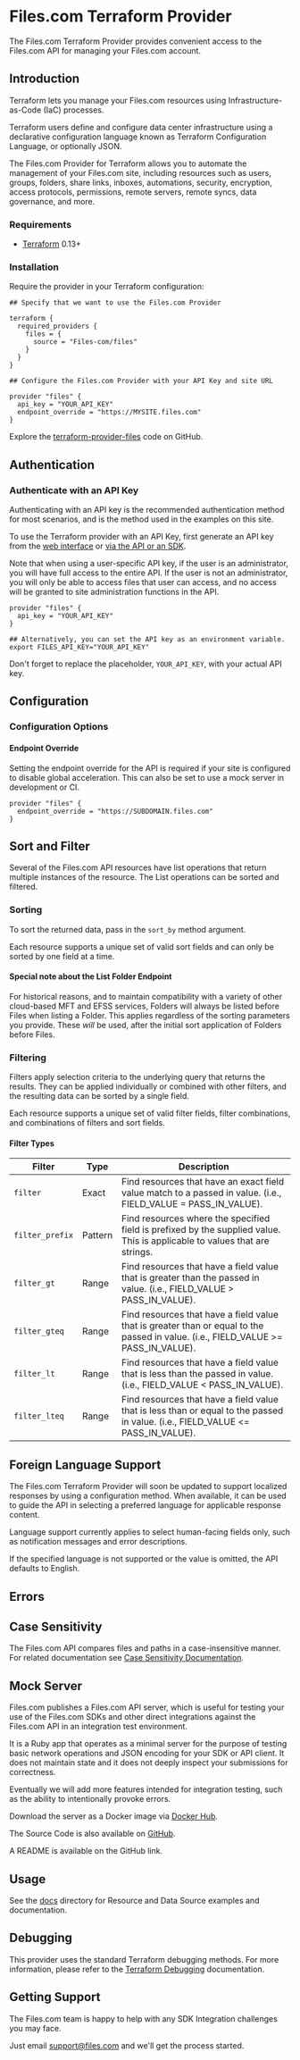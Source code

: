 # Files.com Terraform Provider

The Files.com Terraform Provider provides convenient access to the Files.com API for managing your Files.com account.

## Introduction

Terraform lets you manage your Files.com resources using Infrastructure-as-Code (IaC) processes.

Terraform users define and configure data center infrastructure using a declarative configuration language known as Terraform Configuration Language, or optionally JSON.

The Files.com Provider for Terraform allows you to automate the management of your Files.com site, including resources such as users, groups, folders, share links, inboxes, automations, security, encryption, access protocols, permissions, remote servers, remote syncs, data governance, and more.

### Requirements

- [Terraform](https://www.terraform.io/downloads.html) 0.13+

### Installation

Require the provider in your Terraform configuration:

```hcl title="Getting started"
## Specify that we want to use the Files.com Provider

terraform {
  required_providers {
    files = {
      source = "Files-com/files"
    }
  }
}

## Configure the Files.com Provider with your API Key and site URL

provider "files" {
  api_key = "YOUR_API_KEY"
  endpoint_override = "https://MYSITE.files.com"
}
```

Explore the [terraform-provider-files](https://github.com/Files-com/terraform-provider-files) code on GitHub.

## Authentication

### Authenticate with an API Key

Authenticating with an API key is the recommended authentication method for most scenarios, and is
the method used in the examples on this site.

To use the Terraform provider with an API Key, first generate an API key from the [web
interface](https://www.files.com/docs/sdk-and-apis/api-keys) or [via the API or an
SDK](/rest/resources/developers/api-keys).

Note that when using a user-specific API key, if the user is an administrator, you will have full
access to the entire API. If the user is not an administrator, you will only be able to access files
that user can access, and no access will be granted to site administration functions in the API.

```hcl title="Example Configuration"
provider "files" {
  api_key = "YOUR_API_KEY"
}
```

```shell title="Environment Variable"
## Alternatively, you can set the API key as an environment variable.
export FILES_API_KEY="YOUR_API_KEY"
```

Don't forget to replace the placeholder, `YOUR_API_KEY`, with your actual API key.

## Configuration

### Configuration Options

#### Endpoint Override

Setting the endpoint override for the API is required if your site is configured to disable global acceleration.
This can also be set to use a mock server in development or CI.

```hcl title="Example Configuration"
provider "files" {
  endpoint_override = "https://SUBDOMAIN.files.com"
}
```

## Sort and Filter

Several of the Files.com API resources have list operations that return multiple instances of the
resource. The List operations can be sorted and filtered.

### Sorting

To sort the returned data, pass in the ```sort_by``` method argument.

Each resource supports a unique set of valid sort fields and can only be sorted by one field at a
time.

#### Special note about the List Folder Endpoint

For historical reasons, and to maintain compatibility
with a variety of other cloud-based MFT and EFSS services, Folders will always be listed before Files
when listing a Folder.  This applies regardless of the sorting parameters you provide.  These *will* be
used, after the initial sort application of Folders before Files.

### Filtering

Filters apply selection criteria to the underlying query that returns the results. They can be
applied individually or combined with other filters, and the resulting data can be sorted by a
single field.

Each resource supports a unique set of valid filter fields, filter combinations, and combinations of
filters and sort fields.

#### Filter Types

| Filter | Type | Description |
| --------- | --------- | --------- |
| `filter` | Exact | Find resources that have an exact field value match to a passed in value. (i.e., FIELD_VALUE = PASS_IN_VALUE). |
| `filter_prefix` | Pattern | Find resources where the specified field is prefixed by the supplied value. This is applicable to values that are strings. |
| `filter_gt` | Range | Find resources that have a field value that is greater than the passed in value.  (i.e., FIELD_VALUE > PASS_IN_VALUE). |
| `filter_gteq` | Range | Find resources that have a field value that is greater than or equal to the passed in value.  (i.e., FIELD_VALUE >=  PASS_IN_VALUE). |
| `filter_lt` | Range | Find resources that have a field value that is less than the passed in value.  (i.e., FIELD_VALUE < PASS_IN_VALUE). |
| `filter_lteq` | Range | Find resources that have a field value that is less than or equal to the passed in value.  (i.e., FIELD_VALUE \<= PASS_IN_VALUE). |

## Foreign Language Support

The Files.com Terraform Provider will soon be updated to support localized responses by using a configuration
method. When available, it can be used to guide the API in selecting a preferred language for applicable response content.

Language support currently applies to select human-facing fields only, such as notification messages
and error descriptions.

If the specified language is not supported or the value is omitted, the API defaults to English.

## Errors

## Case Sensitivity

The Files.com API compares files and paths in a case-insensitive manner. For related documentation see [Case Sensitivity Documentation](https://www.files.com/docs/files-and-folders/file-system-semantics/case-sensitivity).

## Mock Server

Files.com publishes a Files.com API server, which is useful for testing your use of the Files.com
SDKs and other direct integrations against the Files.com API in an integration test environment.

It is a Ruby app that operates as a minimal server for the purpose of testing basic network
operations and JSON encoding for your SDK or API client. It does not maintain state and it does not
deeply inspect your submissions for correctness.

Eventually we will add more features intended for integration testing, such as the ability to
intentionally provoke errors.

Download the server as a Docker image via [Docker Hub](https://hub.docker.com/r/filescom/files-mock-server).

The Source Code is also available on [GitHub](https://github.com/Files-com/files-mock-server).

A README is available on the GitHub link.

## Usage

See the [docs](./docs) directory for Resource and Data Source examples and documentation.

## Debugging

This provider uses the standard Terraform debugging methods. For more information, please refer to the [Terraform Debugging](https://www.terraform.io/docs/internals/debugging.html) documentation.

## Getting Support

The Files.com team is happy to help with any SDK Integration challenges you may face.

Just email <support@files.com> and we'll get the process started.
